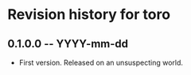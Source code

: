 # Revision history for toro

## 0.1.0.0 -- YYYY-mm-dd

* First version. Released on an unsuspecting world.
